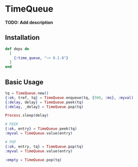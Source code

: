 # TimeQueue

**TODO: Add description**

## Installation

```elixir
def deps do
  [
    {:time_queue, "~> 0.1.0"}
  ]
end
```

## Basic Usage

```elixir
tq = TimeQueue.new()
{:ok, tref, tq} = TimeQueue.enqueue(tq, {500, :ms}, :myval)
{:delay, delay} = TimeQueue.peek(tq)
{:delay, _delay} = TimeQueue.pop(tq)

Process.sleep(delay)

# PEEK
{:ok, entry} = TimeQueue.peek(tq)
:myval = TimeQueue.value(entry)

# POP
{:ok, entry, tq} = TimeQueue.pop(tq)
:myval = TimeQueue.value(entry)

:empty = TimeQueue.pop(tq)
```